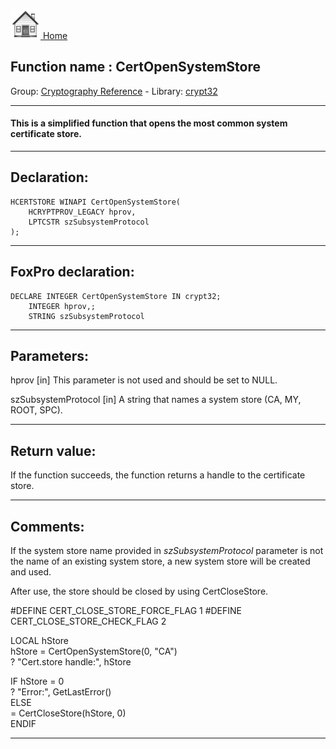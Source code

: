[<img src="../../images/home.png"> Home ](https://github.com/VFPX/Win32API)  

## Function name : CertOpenSystemStore
Group: [Cryptography Reference](../../functions_group.md#Cryptography_Reference)  -  Library: [crypt32](../../Libraries.md#crypt32)  
***  


#### This is a simplified function that opens the most common system certificate store.
***  


## Declaration:
```foxpro  
HCERTSTORE WINAPI CertOpenSystemStore(
	HCRYPTPROV_LEGACY hprov,
	LPTCSTR szSubsystemProtocol
);  
```  
***  


## FoxPro declaration:
```foxpro  
DECLARE INTEGER CertOpenSystemStore IN crypt32;
	INTEGER hprov,;
	STRING szSubsystemProtocol  
```  
***  


## Parameters:
hprov 
[in] This parameter is not used and should be set to NULL.

szSubsystemProtocol 
[in] A string that names a system store (CA, MY, ROOT, SPC).  
***  


## Return value:
If the function succeeds, the function returns a handle to the certificate store.
  
***  


## Comments:
If the system store name provided in <Em>szSubsystemProtocol</Em> parameter is not the name of an existing system store, a new system store will be created and used.  
  
After use, the store should be closed by using CertCloseStore.  
  
<div class="precode">#DEFINE CERT_CLOSE_STORE_FORCE_FLAG 1  
#DEFINE CERT_CLOSE_STORE_CHECK_FLAG 2  
  
LOCAL hStore  
hStore = CertOpenSystemStore(0, "CA")  
? "Cert.store handle:", hStore  
  
IF hStore = 0  
	? "Error:", GetLastError()  
ELSE  
	= CertCloseStore(hStore, 0)  
ENDIF  
</div>  
  
***  

